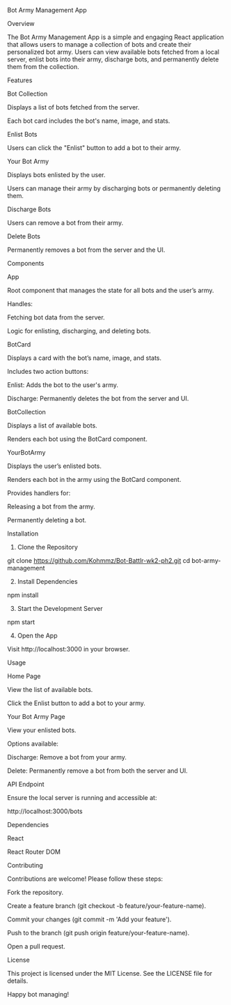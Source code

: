 Bot Army Management App

Overview

The Bot Army Management App is a simple and engaging React application that allows users to manage a collection of bots and create their personalized bot army. Users can view available bots fetched from a local server, enlist bots into their army, discharge bots, and permanently delete them from the collection.

Features

Bot Collection

Displays a list of bots fetched from the server.

Each bot card includes the bot's name, image, and stats.

Enlist Bots

Users can click the "Enlist" button to add a bot to their army.

Your Bot Army

Displays bots enlisted by the user.

Users can manage their army by discharging bots or permanently deleting them.

Discharge Bots

Users can remove a bot from their army.

Delete Bots

Permanently removes a bot from the server and the UI.

Components

App

Root component that manages the state for all bots and the user’s army.

Handles:

Fetching bot data from the server.

Logic for enlisting, discharging, and deleting bots.

BotCard

Displays a card with the bot’s name, image, and stats.

Includes two action buttons:

Enlist: Adds the bot to the user's army.

Discharge: Permanently deletes the bot from the server and UI.

BotCollection

Displays a list of available bots.

Renders each bot using the BotCard component.

YourBotArmy

Displays the user’s enlisted bots.

Renders each bot in the army using the BotCard component.

Provides handlers for:

Releasing a bot from the army.

Permanently deleting a bot.

Installation

1. Clone the Repository

git clone https://github.com/Kohmmz/Bot-Battlr-wk2-ph2.git
cd bot-army-management

2. Install Dependencies

npm install

3. Start the Development Server

npm start

4. Open the App

Visit http://localhost:3000 in your browser.

Usage

Home Page

View the list of available bots.

Click the Enlist button to add a bot to your army.

Your Bot Army Page

View your enlisted bots.

Options available:

Discharge: Remove a bot from your army.

Delete: Permanently remove a bot from both the server and UI.

API Endpoint

Ensure the local server is running and accessible at:

http://localhost:3000/bots

Dependencies

React

React Router DOM

Contributing

Contributions are welcome! Please follow these steps:

Fork the repository.

Create a feature branch (git checkout -b feature/your-feature-name).

Commit your changes (git commit -m 'Add your feature').

Push to the branch (git push origin feature/your-feature-name).

Open a pull request.

License

This project is licensed under the MIT License. See the LICENSE file for details.

Happy bot managing!

